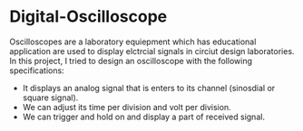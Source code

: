 # Digital-Oscilloscope
Oscilloscopes are a laboratory equiepment which has educational application are used to display elctrcial signals in circiut design laboratories. 
In this project, I tried to design an oscilloscope with the following specifications:
-  It displays an analog signal that is enters to its channel (sinosdial or square signal).
-  We can adjust its time per division and volt per division.
-  We can trigger and hold on and display a part of received signal.
